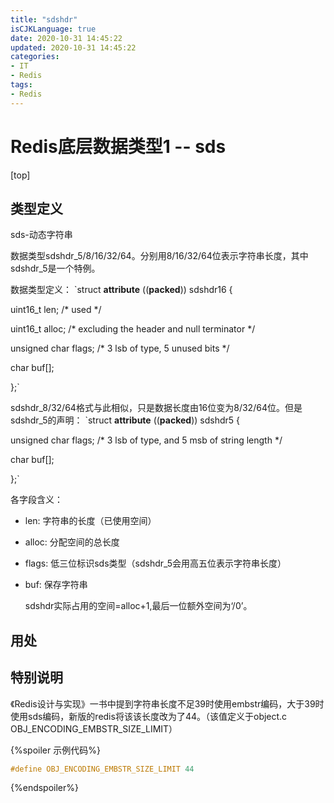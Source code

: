 ```yaml
---
title: "sdshdr"
isCJKLanguage: true
date: 2020-10-31 14:45:22
updated: 2020-10-31 14:45:22
categories: 
- IT
- Redis
tags: 
- Redis
---
```


# Redis底层数据类型1 -- sds

[top]

## 类型定义

sds-动态字符串

数据类型sdshdr_5/8/16/32/64。分别用8/16/32/64位表示字符串长度，其中sdshdr_5是一个特例。

数据类型定义：
`struct __attribute__ ((__packed__)) sdshdr16 {

  uint16_t len; /* used */

  uint16_t alloc; /* excluding the header and null terminator */

  unsigned char flags; /* 3 lsb of type, 5 unused bits */

  char buf[];

};`

sdshdr_8/32/64格式与此相似，只是数据长度由16位变为8/32/64位。但是sdshdr_5的声明：
`struct __attribute__ ((__packed__)) sdshdr5 {

  unsigned char flags; /* 3 lsb of type, and 5 msb of string length */

  char buf[];

};`

各字段含义：

* len: 字符串的长度（已使用空间）

* alloc: 分配空间的总长度

* flags: 低三位标识sds类型（sdshdr_5会用高五位表示字符串长度）

* buf: 保存字符串

  sdshdr实际占用的空间=alloc+1,最后一位额外空间为‘/0’。

## 用处

## 特别说明

《Redis设计与实现》一书中提到字符串长度不足39时使用embstr编码，大于39时使用sds编码，新版的redis将该该长度改为了44。（该值定义于object.c OBJ_ENCODING_EMBSTR_SIZE_LIMIT）

{%spoiler 示例代码%}
```c
#define OBJ_ENCODING_EMBSTR_SIZE_LIMIT 44
```
{%endspoiler%}